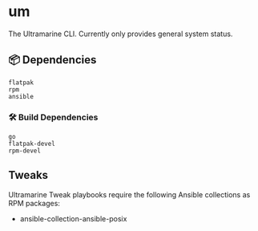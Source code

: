 # um

The Ultramarine CLI. Currently only provides general system status.

## 📦 Dependencies

```
flatpak
rpm
ansible
```

### 🛠️ Build Dependencies

```
go
flatpak-devel
rpm-devel
```

## Tweaks

Ultramarine Tweak playbooks require the following Ansible collections as RPM packages:

- ansible-collection-ansible-posix

